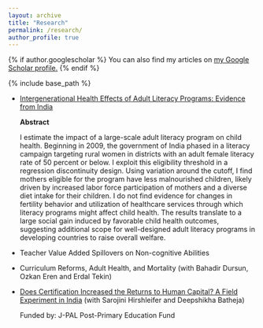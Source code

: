 ```yaml
---
layout: archive
title: "Research"
permalink: /research/
author_profile: true
---
```


{% if author.googlescholar %}
  You can also find my articles on <u><a href="{{author.googlescholar}}">my Google Scholar profile</a>.</u>
{% endif %}

{% include base_path %}

* [Intergenerational Health Effects of Adult Literacy Programs: Evidence from India](https://papers.ssrn.com/sol3/papers.cfm?abstract_id=4120022)
   
    **Abstract**

    I estimate the impact of a large-scale adult literacy program on child health. Beginning in 2009, the government of India phased in a literacy campaign targeting rural women in districts with an adult female literacy rate of 50 percent or below. I exploit this eligibility threshold in a regression discontinuity design. Using variation around the cutoff, I find mothers eligible for the program have less malnourished children, likely driven by increased labor force participation of mothers and a diverse diet intake for their children. I do not find evidence for changes in fertility behavior and utilization of healthcare services through which literacy programs might affect child health. The results translate to a large social gain induced by favorable child health outcomes, suggesting additional scope for well-designed adult literacy programs in developing countries to raise overall welfare.
   
* Teacher Value Added Spillovers on Non-cognitive Abilities

* Curriculum Reforms, Adult Health, and Mortality (with Bahadir Dursun, Ozkan Eren and Erdal Tekin)

* [Does Certification Increased the Returns to Human Capital? A Field Experiment in India](https://www.povertyactionlab.org/initiative-project/does-certification-increase-returns-human-capital-field-experiment-india) (with Sarojini Hirshleifer and Deepshikha Batheja)

  Funded by: J-PAL Post-Primary Education Fund
